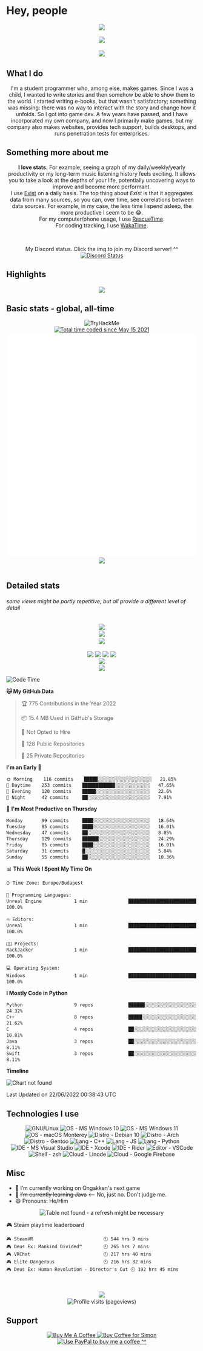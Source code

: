 <p align="left">
	<a>
		<h1>Hey, people</h1>
		<!--<img src="https://github.com/simonSlamka/simonSlamka/blob/834880a865bb9b629ecbd092282f6ec3f9afb45d/v.gif" width="40px">-->
	</a>
</p>

<p align="center">
	<a>
		<img
			src="https://user-images.githubusercontent.com/51794014/126156784-01d29993-1b3b-44ba-93f1-b28e56e9ac73.jpg" />
	</a>
</p>

<p align="center">
	<a>
		<img src="https://raw.githubusercontent.com/simonSlamka/simonSlamka/main/metrics.classic.svg" />
	</a>
	<br />
	<!-- <a>
       <img align="center" src="https://raw.githubusercontent.com/simonSlamka/simonSlamka/main/metrics.plugin.languages.details.svg"/>
    </a>
    <br/> -->
	<!--  <a>
        <img src="https://raw.githubusercontent.com/simonSlamka/simonSlamka/main/metrics.plugin.support.svg"/>
    </a> -->
	<br />
	<a>
		<img src="https://raw.githubusercontent.com/simonSlamka/simonSlamka/main/metrics.plugin.people.svg" />
	</a>
</p>

## What I do

<p align="center">
	I'm a student programmer who, among else, makes games. Since I was a child, I wanted to write stories and then
	somehow
	be able to show them to the world. I started writing e-books, but that wasn't satisfactory; something was missing:
	there was no way to interact with the story and change how it unfolds. So I got into game dev. A few years have
	passed, and I have incorporated my own company, and now I primarily make games, but my company also makes websites,
	provides tech support, builds desktops, and runs penetration tests for enterprises.
</p>

## Something more about me

<p align="center">
	<b>I love stats.</b> For example, seeing a graph of my daily/weekly/yearly productivity or my long-term music
	listening history feels exciting. It allows you to take a look at the depths of your life, potentially uncovering
	ways
	to improve and become more performant.
	<br />I use <a href="exist.io">Exist</a> on a daily basis. The top thing about <i>Exist</i> is that it aggregates
	data
	from many sources, so you can, over time, see correlations between data sources. For example, in my case, the less
	time I spend asleep, the more productive I seem to be 😂.
	<br />For my computer/phone usage, I use <a href="rescuetime.com">RescueTime</a>.
	<br />For coding tracking, I use <a href="wakatime.com/simonSlamka">WakaTime</a>.
</p>
<br />
<p align="center">My Discord status. Click the img to join my Discord server! ^^
	<br />
	<a href="https://simtoon.tech/discord" target="_blank"><img
			src="https://lanyard.cnrad.dev/api/849766024382906399?animated:true&idleMessage=Sleeping,%20exercising,%20or%20otherwise%20offline."
			alt="Discord Status"></a></p>

## Highlights
<p align="center">
	<a>
		<img align="center"
			src="https://raw.githubusercontent.com/simonSlamka/simonSlamka/main/metrics.plugin.achievements.svg" />
	</a>
</p>

## Basic stats - global, all-time

<p align="center">
	<img src="https://tryhackme-badges.s3.amazonaws.com/TheKentuckian.png" alt="TryHackMe">
	</br>
	<a href="https://wakatime.com/@70f280d9-2d73-42e5-894d-a0d0f2acbd75"><img
			src="https://wakatime.com/badge/user/70f280d9-2d73-42e5-894d-a0d0f2acbd75.svg"
			alt="Total time coded since May 15 2021" /></a></br>
	<a>
		<img align="center" src="https://github.com/simonSlamka/simonSlamka/blob/output/generated/overview.svg" />
	</a>
	</br>
	<a href="https://wakatime.com/@simonSlamka">
		<img align="center" src="https://github.com/simonSlamka/simonSlamka/blob/output/generated/languages.svg" />
	</a>
	<br />
	<a>
		<img align="center"
			src="http://github-readme-streak-stats.herokuapp.com?user=simonSlamka&theme=tokyonight_duo&hide_border=true" />
	</a>
	<br />
	<br />

## Detailed stats
###### some views might be partly repetitive, but all provide a different level of detail

<p align="center">
	<a>
		<img align="center"
			src="https://raw.githubusercontent.com/simonSlamka/simonSlamka/main/metrics.plugin.wakatime.svg" />
	</a>
	<br />
	<a>
		<img align="center"
			src="https://raw.githubusercontent.com/simonSlamka/simonSlamka/main/metrics.plugin.projects.svg" />
	</a>
	<br />
	<a>
		<img align="center"
			src="https://raw.githubusercontent.com/simonSlamka/simonSlamka/main/metrics.plugin.habits.svg" />
	</a>
	<br />
	<br />
	<a>
		<img align="center"
			src="https://raw.githubusercontent.com/simonSlamka/simonSlamka/main/metrics.plugin.followup.svg" />
	</a>
	<a>
		<img align="center"
			src="https://raw.githubusercontent.com/simonSlamka/simonSlamka/main/metrics.plugin.followup.user.svg" />
	</a>
	<a>
		<img align="center"
			src="https://raw.githubusercontent.com/simonSlamka/simonSlamka/main/metrics.plugin.isocalendar.fullyear.svg" />
	</a>
	<a>
		<img align="center"
			src="https://raw.githubusercontent.com/simonSlamka/simonSlamka/main/metrics.plugin.activity.svg" />
	</a>
	<br />
	<a>
		<img align="center"
			src="https://raw.githubusercontent.com/simonSlamka/simonSlamka/main/metrics.plugin.stars.svg" />
	</a>
	<br />
	<a>
		<img align="center"
			src="https://raw.githubusercontent.com/simonSlamka/simonSlamka/main/metrics.plugin.gists.svg" />
	</a>
</p>

<!--START_SECTION:waka-->
![Code Time](http://img.shields.io/badge/Code%20Time-0%20secs-blue)

**🐱 My GitHub Data** 

> 🏆 775 Contributions in the Year 2022
 > 
> 📦 15.4 MB Used in GitHub's Storage 
 > 
> 🚫 Not Opted to Hire
 > 
> 📜 128 Public Repositories 
 > 
> 🔑 25 Private Repositories  
 > 
**I'm an Early 🐤** 

```text
🌞 Morning    116 commits    █████░░░░░░░░░░░░░░░░░░░░   21.85% 
🌆 Daytime    253 commits    ████████████░░░░░░░░░░░░░   47.65% 
🌃 Evening    120 commits    █████░░░░░░░░░░░░░░░░░░░░   22.6% 
🌙 Night      42 commits     ██░░░░░░░░░░░░░░░░░░░░░░░   7.91%

```
📅 **I'm Most Productive on Thursday** 

```text
Monday       99 commits     ████░░░░░░░░░░░░░░░░░░░░░   18.64% 
Tuesday      85 commits     ████░░░░░░░░░░░░░░░░░░░░░   16.01% 
Wednesday    47 commits     ██░░░░░░░░░░░░░░░░░░░░░░░   8.85% 
Thursday     129 commits    ██████░░░░░░░░░░░░░░░░░░░   24.29% 
Friday       85 commits     ████░░░░░░░░░░░░░░░░░░░░░   16.01% 
Saturday     31 commits     █░░░░░░░░░░░░░░░░░░░░░░░░   5.84% 
Sunday       55 commits     ██░░░░░░░░░░░░░░░░░░░░░░░   10.36%

```


📊 **This Week I Spent My Time On** 

```text
⌚︎ Time Zone: Europe/Budapest

💬 Programming Languages: 
Unreal Engine            1 min               █████████████████████████   100.0%

🔥 Editors: 
Unreal                   1 min               █████████████████████████   100.0%

🐱‍💻 Projects: 
RackJacker               1 min               █████████████████████████   100.0%

💻 Operating System: 
Windows                  1 min               █████████████████████████   100.0%

```

**I Mostly Code in Python** 

```text
Python                   9 repos             ██████░░░░░░░░░░░░░░░░░░░   24.32% 
C++                      8 repos             █████░░░░░░░░░░░░░░░░░░░░   21.62% 
C                        4 repos             ██░░░░░░░░░░░░░░░░░░░░░░░   10.81% 
Java                     3 repos             ██░░░░░░░░░░░░░░░░░░░░░░░   8.11% 
Swift                    3 repos             ██░░░░░░░░░░░░░░░░░░░░░░░   8.11%

```


**Timeline**

![Chart not found](https://raw.githubusercontent.com/simonSlamka/simonSlamka/main/charts/bar_graph.png) 


 Last Updated on 22/06/2022 00:38:43 UTC
<!--END_SECTION:waka-->

</p>

## Technologies I use

<p align="center">
	<a>
		<img src="https://img.shields.io/badge/OS-GNU%2FLinux-informational?style=flat&color=0000ff" alt="GNU/Linux" />
	</a>
	<a>
		<img src="https://img.shields.io/badge/OS-Microsoft%20Windows%2010%20amd64-informational?style=flat&color=0000ff"
			alt="OS - MS Windows 10" />
	</a>
	<a>
		<img src="https://img.shields.io/badge/OS-Microsoft%20Windows%2011%20arm64-informational?style=flat&color=0000ff"
			alt="OS - MS Windows 11" />
	</a>
	<a>
		<img src="https://img.shields.io/badge/OS-macOS%20Monterey-informational?style=flat&color=0000ff"
			alt="OS - macOS Monterey" />
	</a>
	<a>
		<img src="https://img.shields.io/badge/Distro-Debian%2010-informational?style=flat&color=0000ff"
			alt="Distro - Debian 10" />
	</a>
	<a>
		<img src="https://img.shields.io/badge/Distro-Arch-informational?style=flat&color=0000ff" alt="Distro - Arch" />
	</a>
	<a>
		<img src="https://img.shields.io/badge/Distro-Gentoo-informational?style=flat&color=0000ff"
			alt="Distro - Gentoo" />
	</a>
	<a>
		<img src="https://img.shields.io/badge/Lang-C++-informational?style=flat&color=0000ff" alt="Lang - C++" />
	</a>
	<a>
		<img src="https://img.shields.io/badge/Lang-JS-informational?style=flat&color=0000ff" alt="Lang - JS" />
	</a>
	<a>
		<img src="https://img.shields.io/badge/Lang-Python-informational?style=flat&color=0000ff" alt="Lang - Python" />
	</a>
	<a>
		<img src="https://img.shields.io/badge/IDE-Microsoft%20Visual%20Studio-informational?style=flat&color=0000ff"
			alt="IDE - MS Visual Studio" />
	</a>
	<a>
		<img src="https://img.shields.io/badge/IDE-Xcode-informational?style=flat&color=0000ff" alt="IDE - Xcode" />
	</a>
	<a>
		<img src="https://img.shields.io/badge/IDE-JetBrains%20Rider-informational?style=flat&color=0000ff"
			alt="IDE - Rider" />
	</a>
	<a>
		<img src="https://img.shields.io/badge/Editor-VSCode-informational?style=flat&color=0000ff"
			alt="Editor - VSCode" />
	</a>
	<a>
		<img src="https://img.shields.io/badge/Shell-zsh-informational?style=flat&color=0000ff" alt="Shell - zsh" />
	</a>
	<a>
		<img src="https://img.shields.io/badge/Cloud-Linode-informational?style=flat&color=0000ff"
			alt="Cloud - Linode" />
	</a>
	<a>
		<img src="https://img.shields.io/badge/Cloud-Google%20Firebase-informational?style=flat&color=0000ff"
			alt="Cloud - Google Firebase" />
	</a>
</p>

## Misc

<p align="center">
	<ul>
		<li>🔭 I’m currently working on Ongakken's next game</li>
		<li>🌱 <s>I’m currently learning Java</s>
			<-- No, just no. Don't judge me.</li> <li>😄 Pronouns: He/Him
		</li>
	</ul>
</p>

<p align="center">
	<a>
		<img align="cetner" src="https://lastfm-recently-played.vercel.app/api?user=simtoon1011&width=500&count=10"
			alt="Table not found - a refresh might be necessary" />
	</a>
</p>

<!-- steam-box start -->
🎮 Steam playtime leaderboard
```text
🎮 SteamVR                          🕘 544 hrs 9 mins
🎮 Deus Ex: Mankind Divided™        🕘 265 hrs 7 mins
🎮 VRChat                           🕘 217 hrs 40 mins
🎮 Elite Dangerous                  🕘 216 hrs 32 mins
🎮 Deus Ex: Human Revolution - Director's Cut 🕘 192 hrs 45 mins
```
<!-- Powered by https://github.com/YouEclipse/steam-box . -->
<!-- steam-box end -->
</br>

<p align="center">
	<a>
		<img align="center"
			src="https://raw.githubusercontent.com/simonSlamka/simonSlamka/main/metrics.plugin.anilist.full.svg" />
	</a>
	<br />
	<a>
		<img align="center" src="https://komarev.com/ghpvc/?username=simonSlamka" alt="Profile visits (pageviews)" />
	</a>
</p>

## Support
<p align="center">
	<a href="https://www.buymeacoffee.com/simtoon" target="_blank"><img
			src="https://cdn.buymeacoffee.com/buttons/default-orange.png" alt="Buy Me A Coffee" height="23" width="100"
			style="border-radius:2px" />
		<a href="https://ko-fi.com/simtoon" target="_blank"><img height="23" width="100"
				src="https://cdn.ko-fi.com/cdn/kofi3.png?v=2" alt="Buy Coffee for Simon" />
			<a href="https://www.paypal.com/donate?hosted_button_id=ZQ9NUEPAZK47C" target="_blank"><img height='23' width="100"
					src="https://ionicabizau.github.io/badges/paypal.svg" alt="Use PayPal to buy me a coffee ^^" />
</p>
